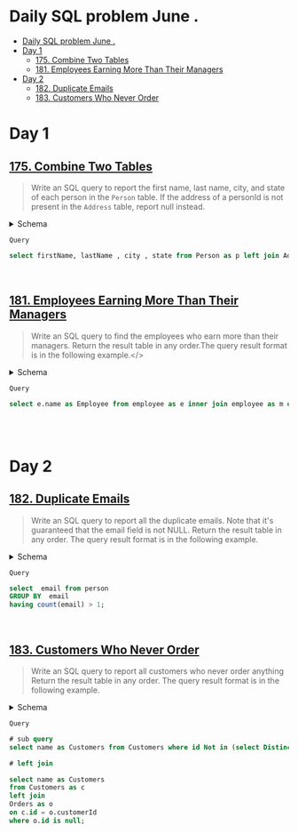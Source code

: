 # Daily SQL problem June .

- [Daily SQL problem June .](#daily-sql-problem-june-)
- [Day 1](#day-1)
  - [175. Combine Two Tables](#175-combine-two-tables)
  - [181. Employees Earning More Than Their Managers](#181-employees-earning-more-than-their-managers)
- [Day 2](#day-2)
  - [182. Duplicate Emails](#182-duplicate-emails)
  - [183. Customers Who Never Order](#183-customers-who-never-order)



# Day 1
## [175. Combine Two Tables](https://leetcode.com/problems/combine-two-tables/) 
> Write an SQL query to report the first name, last name, city, and state of each person in the <code>Person</code> table. If the address of a personId is not present in the <code>Address</code>  table, report null instead.


<details><summary>Schema</summary>

```text
Table: Person
+-------------+---------+
| Column Name | Type    |
+-------------+---------+
| personId    | int     |
| lastName    | varchar |
| firstName   | varchar |
+-------------+---------+

personId is the primary key column for this table.
This table contains information about the ID of some persons and their first and last names.

Table: Address
+-------------+---------+
| Column Name | Type    |
+-------------+---------+
| addressId   | int     |
| personId    | int     |
| city        | varchar |
| state       | varchar |
+-------------+---------+

addressId is the primary key column for this table.
Each row of this table contains information about the city and state of one person with ID = PersonId.
```
</details>

<code >Query</code>
```sql
select firstName, lastName , city , state from Person as p left join Address as a on p.personId = a.personId;
```

<br>


## [181. Employees Earning More Than Their Managers](https://leetcode.com/problems/employees-earning-more-than-their-managers/)
> Write an SQL query to find the employees who earn more than their managers. Return the result table in any order.The query result format is in the following example.</>
<details>
<summary>Schema</summary>

```text
Table:  Employee

+-------------+---------+
| Column Name | Type    |
+-------------+---------+
| id          | int     |
| name        | varchar |
| salary      | int     |
| managerId   | int     |
+-------------+---------+
id is the primary key column for this table.
Each row of this table indicates the ID of an employee, their name, salary, and the ID of their manager.
```
</details>

<code >Query</code>
```sql
select e.name as Employee from employee as e inner join employee as m on e.managerId = m.id and e.salary > m.salary;
```
<br>
<br>


# Day 2
## [182. Duplicate Emails](https://leetcode.com/problems/duplicate-emails/description/)
> Write an SQL query to report all the duplicate emails. Note that it's guaranteed that the email field is not NULL. 
> Return the result table in any order. 
> The query result format is in the following example.
<details>
<summary>Schema</summary>

```text
Table: Person

+-------------+---------+
| Column Name | Type    |
+-------------+---------+
| id          | int     |
| email       | varchar |
+-------------+---------+
id is the primary key column for this table.
Each row of this table contains an email. The emails will not contain uppercase letters.
```
</details>

<code >Query</code>
```sql
select  email from person
GROUP BY  email 
having count(email) > 1;
```
<br>

## [183. Customers Who Never Order](https://leetcode.com/problems/customers-who-never-order/description/)
>  Write an SQL query to report all customers who never order anything Return the result table in any order. The query result format is in the following example.

<details>
<summary>Schema</summary>

```text
Table: Customers

+-------------+---------+
| Column Name | Type    |
+-------------+---------+
| id          | int     |
| name        | varchar |
+-------------+---------+
id is the primary key column for this table.
Each row of this table indicates the ID and name of a customer.
 

Table: Orders

+-------------+------+
| Column Name | Type |
+-------------+------+
| id          | int  |
| customerId  | int  |
+-------------+------+
id is the primary key column for this table.
customerId is a foreign key of the ID from the Customers table.
Each row of this table indicates the ID of an order and the ID of the customer who ordered it.
 
```
</details>

<code >Query</code>
```sql
# sub query
select name as Customers from Customers where id Not in (select Distinct customerId from Orders);

# left join

select name as Customers
from Customers as c
left join 
Orders as o 
on c.id = o.customerId 
where o.id is null;
```
<br>
<br>


 <!-- # Day 2
## [Question ]()
<h4> Problem 
</h4>
<details>
<summary>Schema</summary>

```text
schema
```
</details>

<code >Query</code>
```sql
query
```  -->